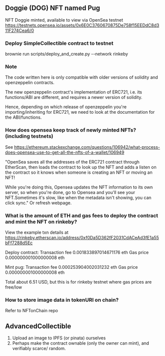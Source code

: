 ##  Doggie (DOG) NFT named Pug
NFT Doggie minted, available to view via OpenSea testnet
https://testnets.opensea.io/assets/0x6E0C3760670875De758f15EEDdC8d311F274Cea6/0

### Deploy SimpleCollectible contract to testnet
brownie run scripts/deploy_and_create.py --network rinkeby

### Note
The code written here is only compatible with older versions of solidity and openzeppelin contracts.

The new openzeppelin contract's implementation of ERC721, i.e. its functions/ABI are different, and requires a newer version of solidity.

Hence, depending on which release of openzeppelin you're importing/inheriting for ERC721, we need to look at the documentation for the ABI/functions.

### How does opensea keep track of newly minted NFTs? (including testnets)

See https://ethereum.stackexchange.com/questions/106942/what-process-does-opensea-use-to-get-all-the-nfts-of-a-wallet/106949 

"OpenSea saves all the addresses of the ERC721 contract through EtherScan, then loads the contract to look up the NFT and adds a listen on the contract so it knows when someone is creating an NFT or moving an NFT!

While you're doing this, Opensea updates the NFT information to its own server, so when you're done, go to Opensea and you'll see your NFT.Sometimes it's slow, like when the metadata isn't showing, you can click sync." Or refresh webpage.

### What is the amount of ETH and gas fees to deploy the contract and mint the NFT on rinkeby?
View the example txn details at https://rinkeby.etherscan.io/address/0xf0Da5D362fF2031CdACeAd3fE1a55bFf7288d5Ec

Deploy contract: 
Transaction fee 0.001833897014671176 eth
Gas price 0.000000001000000008 eth

Mint pug:
Transaction fee 0.000253904002031232 eth
Gas price 0.000000001000000008 eth

Total about 6.51 USD, but this is for rinkeby testnet where gas prices are free/low

### How to store image data in tokenURI on chain?

Refer to NFTonChain repo

## AdvancedCollectible

1. Upload an image to IPFS (or pinata) ourselves
2. Perhaps make the contract ownable (only the owner can mint), and verifiably scarce/ random. 